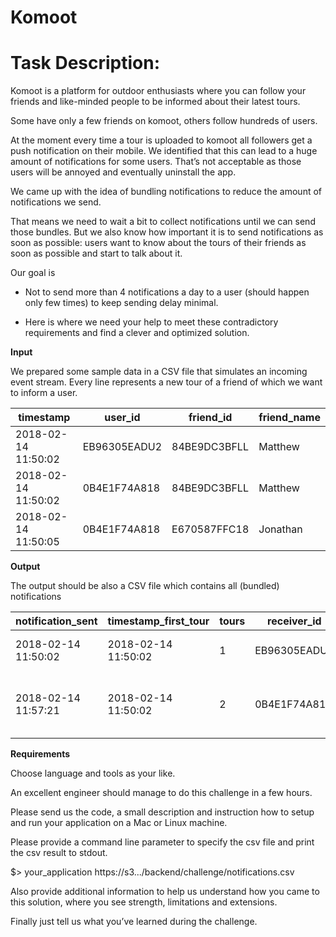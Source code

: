 # Komoot

# Task Description:

Komoot is a platform for outdoor enthusiasts where you can follow your friends 
and like-minded people to be informed about their latest tours.
 
Some have only a few friends on komoot, others follow hundreds of users. 

At the moment every time a tour is uploaded to komoot all followers get 
a push notification on their mobile.
We identified that this can lead to a huge amount of notifications for some users.
That’s not acceptable as those users will be annoyed and eventually uninstall the app. 

We came up with the idea of bundling notifications to reduce the amount of notifications
 we send. 
 
That means we need to wait a bit to collect notifications until we can send those bundles. 
But we also know how important it is to send notifications as soon as possible: 
users want to know about the tours of their friends as soon as possible and start to 
talk about it.

Our goal is

- Not to send more than 4 notifications a day to a user (should happen only few times)
to keep sending delay minimal.

- Here is where we need your help to meet these contradictory requirements and find a clever and optimized solution.


**Input**

We prepared some sample data in a CSV file that simulates an incoming event stream. Every line represents a
 new tour of a friend of which we want to inform a user.


| timestamp | user_id | friend_id | friend_name |
|-----------|---------|-----------|-------------|
| 2018-02-14 11:50:02 | EB96305EADU2 | 84BE9DC3BFLL | Matthew  |
| 2018-02-14 11:50:02 | 0B4E1F74A818 | 84BE9DC3BFLL | Matthew  |
| 2018-02-14 11:50:05 | 0B4E1F74A818 | E670587FFC18 | Jonathan |


**Output**

The output should be also a CSV file which contains all (bundled) notifications

| notification_sent | timestamp_first_tour | tours | receiver_id | message |
|-------------------|----------------------|-------|-------------|---------|
| 2018-02-14 11:50:02 | 2018-02-14 11:50:02 | 1 | EB96305EADU2 | Matthew went on a tour |
| 2018-02-14 11:57:21 | 2018-02-14 11:50:02 | 2 | 0B4E1F74A818 | Matthew and 1 other went on a tour |

**Requirements**

Choose language and tools as your like.
 
An excellent engineer should manage to do this challenge in a few hours. 

Please send us the code, a small description and instruction how to setup and run your application on a Mac or Linux machine. 

Please provide a command line parameter to specify the csv file and print the csv result to stdout.


$> your_application https://s3.../backend/challenge/notifications.csv


Also provide additional information to help us understand how you came to this solution, 
where you see strength, 
limitations and extensions. 

Finally just tell us what you’ve learned during the challenge. 
